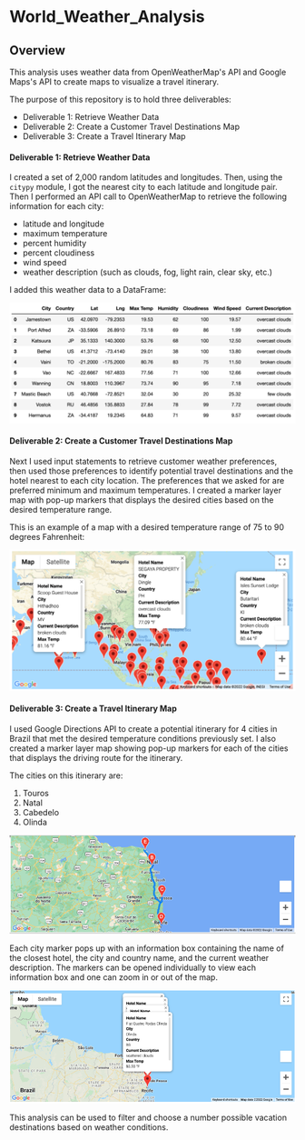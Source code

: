 # World_Weather_Analysis

## Overview

This analysis uses weather data from OpenWeatherMap's API and Google Maps's API to create maps to visualize a travel itinerary. 

The purpose of this repository is to hold three deliverables:
- Deliverable 1: Retrieve Weather Data
- Deliverable 2: Create a Customer Travel Destinations Map
- Deliverable 3: Create a Travel Itinerary Map

#### Deliverable 1: Retrieve Weather Data

I created a set of 2,000 random latitudes and longitudes. Then, using the `citypy` module, I got the nearest city to each latitude and longitude pair.
Then I performed an API call to OpenWeatherMap to retrieve the following information for each city: 
- latitude and longitude
- maximum temperature
- percent humidity
- percent cloudiness
- wind speed
- weather description (such as clouds, fog, light rain, clear sky, etc.)

I added this weather data to a DataFrame:

![city_data_df](https://github.com/stephperillo/World_Weather_Analysis/blob/main/Weather_Database/city_data_df.png)

#### Deliverable 2: Create a Customer Travel Destinations Map

Next I used input statements to retrieve customer weather preferences, then used those preferences to identify potential travel destinations and the hotel nearest to each city location. The preferences that we asked for are preferred minimum and maximum temperatures. I created a marker layer map with pop-up markers that displays the desired cities based on the desired temperature range.

This is an example of a map with a desired temperature range of 75 to 90 degrees Fahrenheit:

![WeatherPy_vacation_map.png](https://github.com/stephperillo/World_Weather_Analysis/blob/main/Vacation_Search/WeatherPy_vacation_map.png)

#### Deliverable 3: Create a Travel Itinerary Map

I used Google Directions API to create a potential itinerary for 4 cities in Brazil that met the desired temperature conditions previously set. I also created a marker layer map showing pop-up markers for each of the cities that displays the driving route for the itinerary. 

The cities on this itinerary are:
1. Touros
2. Natal
3. Cabedelo
4. Olinda

![Brazil_itinerary.png](https://github.com/stephperillo/World_Weather_Analysis/blob/main/Vacation_Itinerary/Brazil_itinerary.png)

Each city marker pops up with an information box containing the name of the closest hotel, the city and country name, and the current weather description. The markers can be opened individually to view each information box and one can zoom in or out of the map.

![WeatherPy_travel_map_markers.png](https://github.com/stephperillo/World_Weather_Analysis/blob/main/Vacation_Itinerary/WeatherPy_travel_map_markers.png)

This analysis can be used to filter and choose a number possible vacation destinations based on weather conditions.
